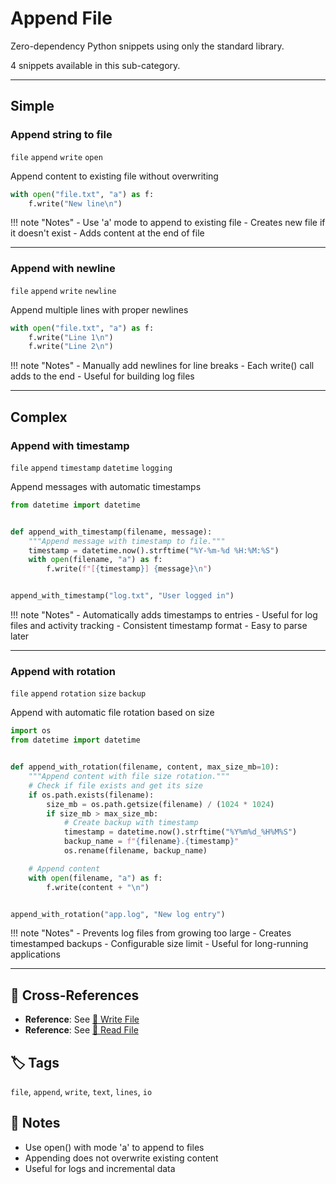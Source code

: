 # Append File

Zero-dependency Python snippets using only the standard library.

4 snippets available in this sub-category.

---

## Simple

###  Append string to file

`file` `append` `write` `open`

Append content to existing file without overwriting

```python
with open("file.txt", "a") as f:
    f.write("New line\n")
```

!!! note "Notes"
    - Use 'a' mode to append to existing file
    - Creates new file if it doesn't exist
    - Adds content at the end of file

<hr class="snippet-divider">

### Append with newline

`file` `append` `write` `newline`

Append multiple lines with proper newlines

```python
with open("file.txt", "a") as f:
    f.write("Line 1\n")
    f.write("Line 2\n")
```

!!! note "Notes"
    - Manually add newlines for line breaks
    - Each write() call adds to the end
    - Useful for building log files

<hr class="snippet-divider">

## Complex

###  Append with timestamp

`file` `append` `timestamp` `datetime` `logging`

Append messages with automatic timestamps

```python
from datetime import datetime


def append_with_timestamp(filename, message):
    """Append message with timestamp to file."""
    timestamp = datetime.now().strftime("%Y-%m-%d %H:%M:%S")
    with open(filename, "a") as f:
        f.write(f"[{timestamp}] {message}\n")


append_with_timestamp("log.txt", "User logged in")
```

!!! note "Notes"
    - Automatically adds timestamps to entries
    - Useful for log files and activity tracking
    - Consistent timestamp format
    - Easy to parse later

<hr class="snippet-divider">

### Append with rotation

`file` `append` `rotation` `size` `backup`

Append with automatic file rotation based on size

```python
import os
from datetime import datetime


def append_with_rotation(filename, content, max_size_mb=10):
    """Append content with file size rotation."""
    # Check if file exists and get its size
    if os.path.exists(filename):
        size_mb = os.path.getsize(filename) / (1024 * 1024)
        if size_mb > max_size_mb:
            # Create backup with timestamp
            timestamp = datetime.now().strftime("%Y%m%d_%H%M%S")
            backup_name = f"{filename}.{timestamp}"
            os.rename(filename, backup_name)

    # Append content
    with open(filename, "a") as f:
        f.write(content + "\n")


append_with_rotation("app.log", "New log entry")
```

!!! note "Notes"
    - Prevents log files from growing too large
    - Creates timestamped backups
    - Configurable size limit
    - Useful for long-running applications

<hr class="snippet-divider">

## 🔗 Cross-References

- **Reference**: See [📂 Write File](./write_file.md)
- **Reference**: See [📂 Read File](./read_file.md)

## 🏷️ Tags

`file`, `append`, `write`, `text`, `lines`, `io`

## 📝 Notes

- Use open() with mode 'a' to append to files
- Appending does not overwrite existing content
- Useful for logs and incremental data
